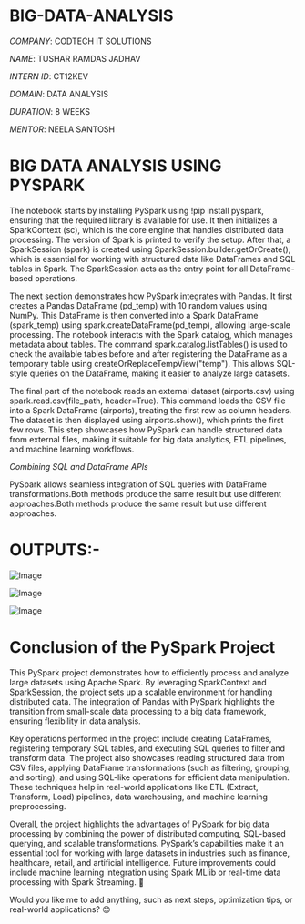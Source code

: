 # BIG-DATA-ANALYSIS

*COMPANY*: CODTECH IT SOLUTIONS

*NAME*: TUSHAR RAMDAS JADHAV

*INTERN ID*: CT12KEV

*DOMAIN*: DATA ANALYSIS

*DURATION*: 8 WEEKS

*MENTOR*: NEELA SANTOSH

# BIG DATA ANALYSIS USING PYSPARK

The notebook starts by installing PySpark using !pip install pyspark, ensuring that the required library is available for use. It then initializes a SparkContext (sc), which is the core engine that handles distributed data processing. The version of Spark is printed to verify the setup. After that, a SparkSession (spark) is created using SparkSession.builder.getOrCreate(), which is essential for working with structured data like DataFrames and SQL tables in Spark. The SparkSession acts as the entry point for all DataFrame-based operations.

The next section demonstrates how PySpark integrates with Pandas. It first creates a Pandas DataFrame (pd_temp) with 10 random values using NumPy. This DataFrame is then converted into a Spark DataFrame (spark_temp) using spark.createDataFrame(pd_temp), allowing large-scale processing. The notebook interacts with the Spark catalog, which manages metadata about tables. The command spark.catalog.listTables() is used to check the available tables before and after registering the DataFrame as a temporary table using createOrReplaceTempView("temp"). This allows SQL-style queries on the DataFrame, making it easier to analyze large datasets.

The final part of the notebook reads an external dataset (airports.csv) using spark.read.csv(file_path, header=True). This command loads the CSV file into a Spark DataFrame (airports), treating the first row as column headers. The dataset is then displayed using airports.show(), which prints the first few rows. This step showcases how PySpark can handle structured data from external files, making it suitable for big data analytics, ETL pipelines, and machine learning workflows.

*Combining SQL and DataFrame APIs*

PySpark allows seamless integration of SQL queries with DataFrame transformations.Both methods produce the same result but use different approaches.Both methods produce the same result but use different approaches.

# OUTPUTS:-

![Image](https://github.com/user-attachments/assets/bac69899-fb89-4bc3-9a9d-7f72470c9647)

![Image](https://github.com/user-attachments/assets/5e9e7261-1ccc-4428-b7a0-667f3fabc8e0)

![Image](https://github.com/user-attachments/assets/e1edaa5b-d934-416a-9178-70fc8b3ba2c2)

# Conclusion of the PySpark Project
This PySpark project demonstrates how to efficiently process and analyze large datasets using Apache Spark. By leveraging SparkContext and SparkSession, the project sets up a scalable environment for handling distributed data. The integration of Pandas with PySpark highlights the transition from small-scale data processing to a big data framework, ensuring flexibility in data analysis.

Key operations performed in the project include creating DataFrames, registering temporary SQL tables, and executing SQL queries to filter and transform data. The project also showcases reading structured data from CSV files, applying DataFrame transformations (such as filtering, grouping, and sorting), and using SQL-like operations for efficient data manipulation. These techniques help in real-world applications like ETL (Extract, Transform, Load) pipelines, data warehousing, and machine learning preprocessing.

Overall, the project highlights the advantages of PySpark for big data processing by combining the power of distributed computing, SQL-based querying, and scalable transformations. PySpark’s capabilities make it an essential tool for working with large datasets in industries such as finance, healthcare, retail, and artificial intelligence. Future improvements could include machine learning integration using Spark MLlib or real-time data processing with Spark Streaming. 🚀

Would you like me to add anything, such as next steps, optimization tips, or real-world applications? 😊
